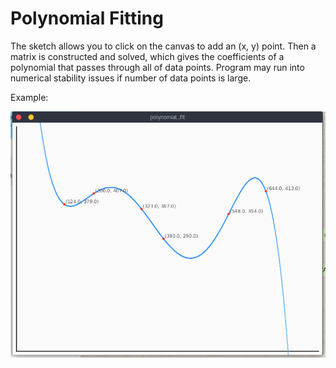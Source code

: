 # Polynomial Fitting

The sketch allows you to click on the canvas to add an (x, y) point. Then a matrix is constructed and solved, which gives the coefficients of a polynomial that passes through all of data points. Program may run into numerical stability issues if number of data points is large.

Example:

![ss](https://raw.githubusercontent.com/iibrahimli/polynomial-fitting/master/poly_fit_ss.png)
